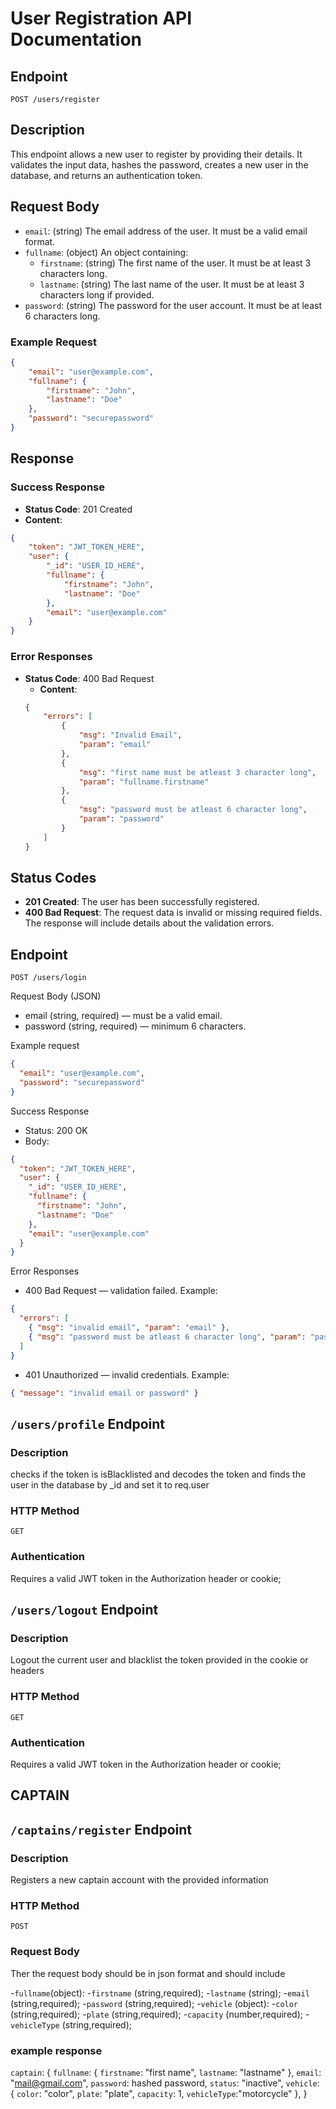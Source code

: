 # User Registration API Documentation

## Endpoint
`POST /users/register`

## Description
This endpoint allows a new user to register by providing their details. It validates the input data, hashes the password, creates a new user in the database, and returns an authentication token.

## Request Body

- `email`: (string) The email address of the user. It must be a valid email format.
- `fullname`: (object) An object containing:
  - `firstname`: (string) The first name of the user. It must be at least 3 characters long.
  - `lastname`: (string) The last name of the user. It must be at least 3 characters long if provided.
- `password`: (string) The password for the user account. It must be at least 6 characters long.

### Example Request
```json
{
    "email": "user@example.com",
    "fullname": {
        "firstname": "John",
        "lastname": "Doe"
    },
    "password": "securepassword"
}
```

## Response
### Success Response
- **Status Code**: 201 Created
- **Content**: 
```json
{
    "token": "JWT_TOKEN_HERE",
    "user": {
        "_id": "USER_ID_HERE",
        "fullname": {
            "firstname": "John",
            "lastname": "Doe"
        },
        "email": "user@example.com"
    }
}
```

### Error Responses
- **Status Code**: 400 Bad Request
  - **Content**: 
  ```json
  {
      "errors": [
          {
              "msg": "Invalid Email",
              "param": "email"
          },
          {
              "msg": "first name must be atleast 3 character long",
              "param": "fullname.firstname"
          },
          {
              "msg": "password must be atleast 6 character long",
              "param": "password"
          }
      ]
  }
  ```

## Status Codes
- **201 Created**: The user has been successfully registered.
- **400 Bad Request**: The request data is invalid or missing required fields. The response will include details about the validation errors.




## Endpoint
`POST /users/login`

Request Body (JSON)
- email (string, required) — must be a valid email.
- password (string, required) — minimum 6 characters.

Example request
```json
{
  "email": "user@example.com",
  "password": "securepassword"
}
```

Success Response
- Status: 200 OK
- Body:
```json
{
  "token": "JWT_TOKEN_HERE",
  "user": {
    "_id": "USER_ID_HERE",
    "fullname": {
      "firstname": "John",
      "lastname": "Doe"
    },
    "email": "user@example.com"
  }
}
```

Error Responses
- 400 Bad Request — validation failed. Example:
```json
{
  "errors": [
    { "msg": "invalid email", "param": "email" },
    { "msg": "password must be atleast 6 character long", "param": "password" }
  ]
}
```
- 401 Unauthorized — invalid credentials. Example:
```json
{ "message": "invalid email or password" }
```



## `/users/profile` Endpoint

### Description

checks if the token is isBlacklisted and decodes the token and finds the user in the database by _id and set it to req.user

### HTTP Method
`GET`

### Authentication
Requires a valid JWT token in the Authorization header or cookie;



## `/users/logout` Endpoint
### Description
Logout the current user and blacklist the token provided in the cookie or headers
### HTTP Method
`GET`
### Authentication
Requires a valid JWT token in the Authorization header or cookie;



## CAPTAIN

## `/captains/register` Endpoint

### Description

Registers a new captain account with the provided information

### HTTP Method
`POST`

### Request Body

Ther the request body should be in json format and should include

-`fullname`(object):
  -`firstname` (string,required);
  -`lastname` (string);
-`email` (string,required);
-`password` (string,required);
-`vehicle` (object):
  -`color` (string,required);
  -`plate` (string,required);
  -`capacity` (number,required);
  -`vehicleType` (string,required);


### example response

`captain`: {
        `fullname`: {
            `firstname`: "first name",
            `lastname`: "lastname"
        },
        `email`: "mail@gmail.com",
        `password`: hashed password,
        `status`: "inactive",
        `vehicle`: {
            `color`: "color",
            `plate`: "plate",
            `capacity`: 1,
            `vehicleType`:"motorcycle"
        },
    }


